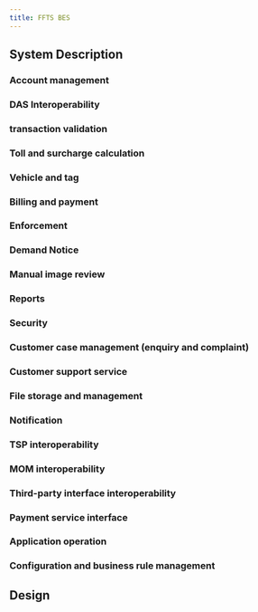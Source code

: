 ```yaml
---
title: FFTS BES
---
```


## System Description

### Account management
### DAS Interoperability
### transaction validation
### Toll and surcharge calculation
### Vehicle and tag
### Billing and payment
### Enforcement
### Demand Notice
### Manual image review
### Reports
### Security
### Customer case management (enquiry and complaint)
### Customer support service
### File storage and management
### Notification
### TSP interoperability
### MOM interoperability
### Third-party interface interoperability
### Payment service interface
### Application operation
### Configuration and business rule management
##
## Design
